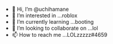- 👋 Hi, I’m @uchihamane
- 👀 I’m interested in ...roblox
- 🌱 I’m currently learning ...booting
- 💞️ I’m looking to collaborate on ...lol
- 📫 How to reach me ...LOLzzzzz#4659

<!---
uchihamane/uchihamane is a ✨ special ✨ repository because its `README.md` (this file) appears on your GitHub profile.
You can click the Preview link to take a look at your changes.
--->
